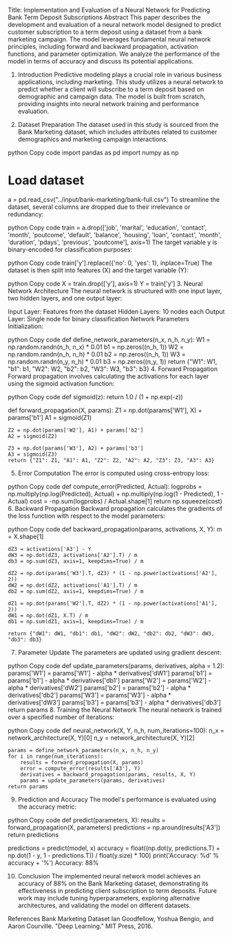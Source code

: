 
Title: Implementation and Evaluation of a Neural Network for Predicting Bank Term Deposit Subscriptions
Abstract
This paper describes the development and evaluation of a neural network model designed to predict customer subscription to a term deposit using a dataset from a bank marketing campaign. The model leverages fundamental neural network principles, including forward and backward propagation, activation functions, and parameter optimization. We analyze the performance of the model in terms of accuracy and discuss its potential applications.

1. Introduction
Predictive modeling plays a crucial role in various business applications, including marketing. This study utilizes a neural network to predict whether a client will subscribe to a term deposit based on demographic and campaign data. The model is built from scratch, providing insights into neural network training and performance evaluation.

2. Dataset Preparation
The dataset used in this study is sourced from the Bank Marketing dataset, which includes attributes related to customer demographics and marketing campaign interactions.

python
Copy code
import pandas as pd
import numpy as np

# Load dataset
a = pd.read_csv("../input/bank-marketing/bank-full.csv")
To streamline the dataset, several columns are dropped due to their irrelevance or redundancy:

python
Copy code
train = a.drop(['job', 'marital', 'education', 'contact', 'month', 'poutcome', 'default', 'balance', 'housing', 'loan', 'contact', 'month', 'duration', 'pdays', 'previous', 'poutcome'], axis=1)
The target variable y is binary-encoded for classification purposes:

python
Copy code
train['y'].replace({'no': 0, 'yes': 1}, inplace=True)
The dataset is then split into features (X) and the target variable (Y):

python
Copy code
X = train.drop(['y'], axis=1)
Y = train['y']
3. Neural Network Architecture
The neural network is structured with one input layer, two hidden layers, and one output layer:

Input Layer: Features from the dataset
Hidden Layers: 10 nodes each
Output Layer: Single node for binary classification
Network Parameters Initialization:

python
Copy code
def define_network_parameters(n_x, n_h, n_y):
    W1 = np.random.randn(n_h, n_x) * 0.01
    b1 = np.zeros((n_h, 1))
    W2 = np.random.randn(n_h, n_h) * 0.01
    b2 = np.zeros((n_h, 1))
    W3 = np.random.randn(n_y, n_h) * 0.01
    b3 = np.zeros((n_y, 1))
    return {"W1": W1, "b1": b1, "W2": W2, "b2": b2, "W3": W3, "b3": b3}
4. Forward Propagation
Forward propagation involves calculating the activations for each layer using the sigmoid activation function:

python
Copy code
def sigmoid(z):
    return 1.0 / (1 + np.exp(-z))

def forward_propagation(X, params):
    Z1 = np.dot(params['W1'], X) + params['b1']
    A1 = sigmoid(Z1)

    Z2 = np.dot(params['W2'], A1) + params['b2']
    A2 = sigmoid(Z2)

    Z3 = np.dot(params['W3'], A2) + params['b3']
    A3 = sigmoid(Z3)
    return {"Z1": Z1, "A1": A1, "Z2": Z2, "A2": A2, "Z3": Z3, "A3": A3}
5. Error Computation
The error is computed using cross-entropy loss:

python
Copy code
def compute_error(Predicted, Actual):
    logprobs = np.multiply(np.log(Predicted), Actual) + np.multiply(np.log(1 - Predicted), 1 - Actual)
    cost = -np.sum(logprobs) / Actual.shape[1]
    return np.squeeze(cost)
6. Backward Propagation
Backward propagation calculates the gradients of the loss function with respect to the model parameters:

python
Copy code
def backward_propagation(params, activations, X, Y):
    m = X.shape[1]

    dZ3 = activations['A3'] - Y
    dW3 = np.dot(dZ3, activations['A2'].T) / m
    db3 = np.sum(dZ3, axis=1, keepdims=True) / m

    dZ2 = np.dot(params['W3'].T, dZ3) * (1 - np.power(activations['A2'], 2))
    dW2 = np.dot(dZ2, activations['A1'].T) / m
    db2 = np.sum(dZ2, axis=1, keepdims=True) / m

    dZ1 = np.dot(params['W2'].T, dZ2) * (1 - np.power(activations['A1'], 2))
    dW1 = np.dot(dZ1, X.T) / m
    db1 = np.sum(dZ1, axis=1, keepdims=True) / m

    return {"dW1": dW1, "db1": db1, "dW2": dW2, "db2": db2, "dW3": dW3, "db3": db3}
7. Parameter Update
The parameters are updated using gradient descent:

python
Copy code
def update_parameters(params, derivatives, alpha = 1.2):
    params['W1'] = params['W1'] - alpha * derivatives['dW1']
    params['b1'] = params['b1'] - alpha * derivatives['db1']
    params['W2'] = params['W2'] - alpha * derivatives['dW2']
    params['b2'] = params['b2'] - alpha * derivatives['db2']
    params['W3'] = params['W3'] - alpha * derivatives['dW3']
    params['b3'] = params['b3'] - alpha * derivatives['db3']
    return params
8. Training the Neural Network
The neural network is trained over a specified number of iterations:

python
Copy code
def neural_network(X, Y, n_h, num_iterations=100):
    n_x = network_architecture(X, Y)[0]
    n_y = network_architecture(X, Y)[2]

    params = define_network_parameters(n_x, n_h, n_y)
    for i in range(num_iterations):
        results = forward_propagation(X, params)
        error = compute_error(results['A3'], Y)
        derivatives = backward_propagation(params, results, X, Y)
        params = update_parameters(params, derivatives)
    return params
9. Prediction and Accuracy
The model's performance is evaluated using the accuracy metric:

python
Copy code
def predict(parameters, X):
    results = forward_propagation(X, parameters)
    predictions = np.around(results['A3'])
    return predictions

predictions = predict(model, x)
accuracy = float((np.dot(y, predictions.T) + np.dot(1 - y, 1 - predictions.T)) / float(y.size) * 100)
print('Accuracy: %d' % accuracy + '%')
Accuracy: 88%

10. Conclusion
The implemented neural network model achieves an accuracy of 88% on the Bank Marketing dataset, demonstrating its effectiveness in predicting client subscription to term deposits. Future work may include tuning hyperparameters, exploring alternative architectures, and validating the model on different datasets.

References
Bank Marketing Dataset
Ian Goodfellow, Yoshua Bengio, and Aaron Courville. "Deep Learning." MIT Press, 2016.
